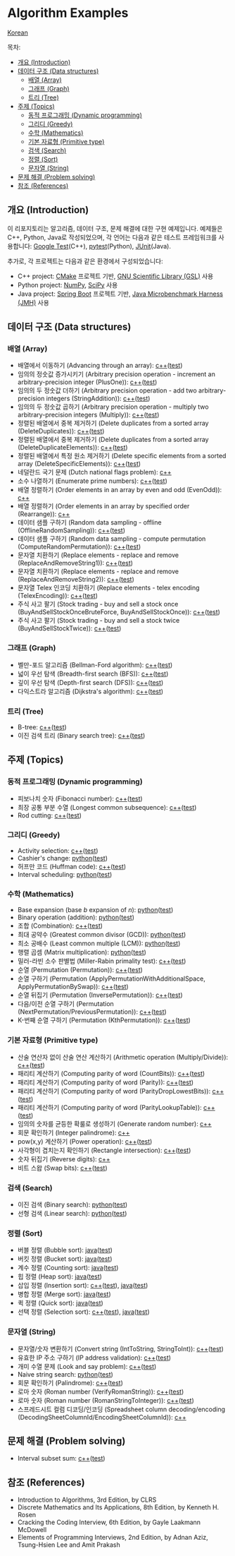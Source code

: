 # Algorithm Examples

[Korean](README_ko-KR.md)

목차:

- [개요 (Introduction)](#개요-introduction)
- [데이터 구조 (Data structures)](#데이터-구조-data-structures)
  - [배열 (Array)](#배열-array)
  - [그래프 (Graph)](#그래프-graph)
  - [트리 (Tree)](#트리-tree)
- [주제 (Topics)](#주제-topics)
  - [동적 프로그래밍 (Dynamic programming)](#동적-프로그래밍-dynamic-programming)
  - [그리디 (Greedy)](#그리디-greedy)
  - [수학 (Mathematics)](#수학-mathematics)
  - [기본 자료형 (Primitive type)](#기본-자료형-primitive-type)
  - [검색 (Search)](#검색-search)
  - [정렬 (Sort)](#정렬-sort)
  - [문자열 (String)](#문자열-string)
- [문제 해결 (Problem solving)](#문제-해결-problem-solving)
- [참조 (References)](#참조-references)

## 개요 (Introduction)

이 리포지토리는 알고리즘, 데이터 구조, 문제 해결에 대한 구현 예제입니다. 예제들은 C++, Python, Java로 작성되었으며, 각 언어는 다음과 같은 테스트 프레임워크를 사용합니다: [Google Test](https://google.github.io/googletest/)(C++), [pytest](https://docs.pytest.org/)(Python), [JUnit](https://junit.org/)(Java).

추가로, 각 프로젝트는 다음과 같은 환경에서 구성되었습니다:

- C++ project: [CMake](https://cmake.org/) 프로젝트 기반, [GNU Scientific Library (GSL)](https://www.gnu.org/software/gsl/) 사용
- Python project: [NumPy](https://numpy.org/), [SciPy](https://www.scipy.org/) 사용
- Java project: [Spring Boot](https://spring.io/projects/spring-boot) 프로젝트 기반, [Java Microbenchmark Harness (JMH)](https://github.com/openjdk/jmh) 사용

## 데이터 구조 (Data structures)

### 배열 (Array)

- 배열에서 이동하기 (Advancing through an array): [c++](https://github.com/codejsha/algorithm-examples/tree/main/cpp-algorithm/src/array)([test](https://github.com/codejsha/algorithm-examples/tree/main/cpp-algorithm/test/array))
- 임의의 정숫값 증가시키기 (Arbitrary precision operation - increment an arbitrary-precision integer (PlusOne)): [c++](https://github.com/codejsha/algorithm-examples/tree/main/cpp-algorithm/src/array)([test](https://github.com/codejsha/algorithm-examples/tree/main/cpp-algorithm/test/array))
- 임의의 두 정숫값 더하기 (Arbitrary precision operation - add two arbitrary-precision integers (StringAddition)): [c++](https://github.com/codejsha/algorithm-examples/tree/main/cpp-algorithm/src/array)([test](https://github.com/codejsha/algorithm-examples/tree/main/cpp-algorithm/test/array))
- 임의의 두 정숫값 곱하기 (Arbitrary precision operation - multiply two arbitrary-precision integers (Multiply)): [c++](https://github.com/codejsha/algorithm-examples/tree/main/cpp-algorithm/src/array)([test](https://github.com/codejsha/algorithm-examples/tree/main/cpp-algorithm/test/array))
- 정렬된 배열에서 중복 제거하기 (Delete duplicates from a sorted array (DeleteDuplicates)): [c++](https://github.com/codejsha/algorithm-examples/tree/main/cpp-algorithm/src/array)([test](https://github.com/codejsha/algorithm-examples/tree/main/cpp-algorithm/test/array))
- 정렬된 배열에서 중복 제거하기 (Delete duplicates from a sorted array (DeleteDuplicateElements)): [c++](https://github.com/codejsha/algorithm-examples/tree/main/cpp-algorithm/src/array)([test](https://github.com/codejsha/algorithm-examples/tree/main/cpp-algorithm/test/array))
- 정렬된 배열에서 특정 원소 제거하기 (Delete specific elements from a sorted array (DeleteSpecificElements)): [c++](https://github.com/codejsha/algorithm-examples/tree/main/cpp-algorithm/src/array)([test](https://github.com/codejsha/algorithm-examples/tree/main/cpp-algorithm/test/array))
- 네덜란드 국기 문제 (Dutch national flags problem): [c++](https://github.com/codejsha/algorithm-examples/tree/main/cpp-algorithm/src/array)
- 소수 나열하기 (Enumerate prime numbers): [c++](https://github.com/codejsha/algorithm-examples/tree/main/cpp-algorithm/src/array)([test](https://github.com/codejsha/algorithm-examples/tree/main/cpp-algorithm/test/array))
- 배열 정렬하기 (Order elements in an array by even and odd (EvenOdd)): [c++](https://github.com/codejsha/algorithm-examples/tree/main/cpp-algorithm/src/array)
- 배열 정렬하기 (Order elements in an array by specified order (Rearrange)): [c++](https://github.com/codejsha/algorithm-examples/tree/main/cpp-algorithm/src/array)
- 데이터 샘플 구하기 (Random data sampling - offline (OfflineRandomSampling)): [c++](https://github.com/codejsha/algorithm-examples/tree/main/cpp-algorithm/src/array)([test](https://github.com/codejsha/algorithm-examples/tree/main/cpp-algorithm/test/array))
- 데이터 샘플 구하기 (Random data sampling - compute permutation (ComputeRandomPermutation)): [c++](https://github.com/codejsha/algorithm-examples/tree/main/cpp-algorithm/src/array)([test](https://github.com/codejsha/algorithm-examples/tree/main/cpp-algorithm/test/array))
- 문자열 치환하기 (Replace elements - replace and remove (ReplaceAndRemoveString1)): [c++](https://github.com/codejsha/algorithm-examples/tree/main/cpp-algorithm/src/array)([test](https://github.com/codejsha/algorithm-examples/tree/main/cpp-algorithm/test/array))
- 문자열 치환하기 (Replace elements - replace and remove (ReplaceAndRemoveString2)): [c++](https://github.com/codejsha/algorithm-examples/tree/main/cpp-algorithm/src/array)([test](https://github.com/codejsha/algorithm-examples/tree/main/cpp-algorithm/test/array))
- 문자열 Telex 인코딩 치환하기 (Replace elements - telex encoding (TelexEncoding)): [c++](https://github.com/codejsha/algorithm-examples/tree/main/cpp-algorithm/src/array)([test](https://github.com/codejsha/algorithm-examples/tree/main/cpp-algorithm/test/array))
- 주식 사고 팔기 (Stock trading - buy and sell a stock once (BuyAndSellStockOnceBruteForce, BuyAndSellStockOnce)): [c++](https://github.com/codejsha/algorithm-examples/tree/main/cpp-algorithm/src/array)([test](https://github.com/codejsha/algorithm-examples/tree/main/cpp-algorithm/test/array))
- 주식 사고 팔기 (Stock trading - buy and sell a stock twice (BuyAndSellStockTwice)): [c++](https://github.com/codejsha/algorithm-examples/tree/main/cpp-algorithm/src/array)([test](https://github.com/codejsha/algorithm-examples/tree/main/cpp-algorithm/test/array))

### 그래프 (Graph)

- 벨만-포드 알고리즘 (Bellman-Ford algorithm): [c++](https://github.com/codejsha/algorithm-examples/tree/main/cpp-algorithm/src/graph)([test](https://github.com/codejsha/algorithm-examples/tree/main/cpp-algorithm/test/graph))
- 넓이 우선 탐색 (Breadth-first search (BFS)): [c++](https://github.com/codejsha/algorithm-examples/tree/main/cpp-algorithm/src/graph)([test](https://github.com/codejsha/algorithm-examples/tree/main/cpp-algorithm/test/graph))
- 깊이 우선 탐색 (Depth-first search (DFS)): [c++](https://github.com/codejsha/algorithm-examples/tree/main/cpp-algorithm/src/graph)([test](https://github.com/codejsha/algorithm-examples/tree/main/cpp-algorithm/test/graph))
- 다익스트라 알고리즘 (Dijkstra's algorithm): [c++](https://github.com/codejsha/algorithm-examples/tree/main/cpp-algorithm/src/graph)([test](https://github.com/codejsha/algorithm-examples/tree/main/cpp-algorithm/test/graph))

### 트리 (Tree)

- B-tree: [c++](https://github.com/codejsha/algorithm-examples/tree/main/cpp-algorithm/src/tree)([test](https://github.com/codejsha/algorithm-examples/tree/main/cpp-algorithm/test/tree))
- 이진 검색 트리 (Binary search tree): [c++](https://github.com/codejsha/algorithm-examples/tree/main/cpp-algorithm/src/tree)([test](https://github.com/codejsha/algorithm-examples/tree/main/cpp-algorithm/test/tree))

## 주제 (Topics)

### 동적 프로그래밍 (Dynamic programming)

- 피보나치 숫자 (Fibonacci number): [c++](https://github.com/codejsha/algorithm-examples/tree/main/cpp-algorithm/src/dynamic_programming)([test](https://github.com/codejsha/algorithm-examples/tree/main/cpp-algorithm/test/dynamic_programming))
- 최장 공통 부분 수열 (Longest common subsequence): [c++](https://github.com/codejsha/algorithm-examples/tree/main/cpp-algorithm/src/dynamic_programming)([test](https://github.com/codejsha/algorithm-examples/tree/main/cpp-algorithm/test/dynamic_programming))
- Rod cutting: [c++](https://github.com/codejsha/algorithm-examples/tree/main/cpp-algorithm/src/dynamic_programming)([test](https://github.com/codejsha/algorithm-examples/tree/main/cpp-algorithm/test/dynamic_programming))

### 그리디 (Greedy)

- Activity selection: [c++](https://github.com/codejsha/algorithm-examples/tree/main/cpp-algorithm/src/greedy)([test](https://github.com/codejsha/algorithm-examples/tree/main/cpp-algorithm/test/greedy))
- Cashier's change: [python](https://github.com/codejsha/algorithm-examples/tree/main/python-algorithm/algorithm/greedy)([test](https://github.com/codejsha/algorithm-examples/tree/main/python-algorithm/test/greedy))
- 허프만 코드 (Huffman code): [c++](https://github.com/codejsha/algorithm-examples/tree/main/cpp-algorithm/src/greedy)([test](https://github.com/codejsha/algorithm-examples/tree/main/cpp-algorithm/test/greedy))
- Interval scheduling: [python](https://github.com/codejsha/algorithm-examples/tree/main/python-algorithm/algorithm/greedy)([test](https://github.com/codejsha/algorithm-examples/tree/main/python-algorithm/test/greedy))

### 수학 (Mathematics)

- Base expansion (base $b$ expansion of $n$): [python](https://github.com/codejsha/algorithm-examples/tree/main/python-algorithm/algorithm/math)([test](https://github.com/codejsha/algorithm-examples/tree/main/python-algorithm/test/math))
- Binary operation (addition): [python](https://github.com/codejsha/algorithm-examples/tree/main/python-algorithm/algorithm/math)([test](https://github.com/codejsha/algorithm-examples/tree/main/python-algorithm/test/math))
- 조합 (Combination): [c++](https://github.com/codejsha/algorithm-examples/tree/main/cpp-algorithm/src/math)([test](https://github.com/codejsha/algorithm-examples/tree/main/cpp-algorithm/test/math))
- 최대 공약수 (Greatest common divisor (GCD)): [python](https://github.com/codejsha/algorithm-examples/tree/main/python-algorithm/algorithm/math)([test](https://github.com/codejsha/algorithm-examples/tree/main/python-algorithm/test/math))
- 최소 공배수 (Least common multiple (LCM)): [python](https://github.com/codejsha/algorithm-examples/tree/main/python-algorithm/algorithm/math)([test](https://github.com/codejsha/algorithm-examples/tree/main/python-algorithm/test/math))
- 행렬 곱셈 (Matrix multiplication): [python](https://github.com/codejsha/algorithm-examples/tree/main/python-algorithm/algorithm/math)([test](https://github.com/codejsha/algorithm-examples/tree/main/python-algorithm/test/math))
- 밀러-라빈 소수 판별법 (Miller-Rabin primality test): [c++](https://github.com/codejsha/algorithm-examples/tree/main/cpp-algorithm/src/math)([test](https://github.com/codejsha/algorithm-examples/tree/main/cpp-algorithm/test/math))
- 순열 (Permutation (Permutation)): [c++](https://github.com/codejsha/algorithm-examples/tree/main/cpp-algorithm/src/math)([test](https://github.com/codejsha/algorithm-examples/tree/main/cpp-algorithm/test/math))
- 순열 구하기 (Permutation (ApplyPermutationWithAdditionalSpace, ApplyPermutationBySwap)): [c++](https://github.com/codejsha/algorithm-examples/tree/main/cpp-algorithm/src/math)([test](https://github.com/codejsha/algorithm-examples/tree/main/cpp-algorithm/test/math))
- 순열 뒤집기 (Permutation (InversePermutation)): [c++](https://github.com/codejsha/algorithm-examples/tree/main/cpp-algorithm/src/math)([test](https://github.com/codejsha/algorithm-examples/tree/main/cpp-algorithm/test/math))
- 다음/이전 순열 구하기 (Permutation (NextPermutation/PreviousPermutation)): [c++](https://github.com/codejsha/algorithm-examples/tree/main/cpp-algorithm/src/math)([test](https://github.com/codejsha/algorithm-examples/tree/main/cpp-algorithm/test/math))
- K-번째 순열 구하기 (Permutation (KthPermutation)): [c++](https://github.com/codejsha/algorithm-examples/tree/main/cpp-algorithm/src/math)([test](https://github.com/codejsha/algorithm-examples/tree/main/cpp-algorithm/test/math))

### 기본 자료형 (Primitive type)

- 산술 연산자 없이 산술 연산 계산하기 (Arithmetic operation (Multiply/Divide)): [c++](https://github.com/codejsha/algorithm-examples/tree/main/cpp-algorithm/src/primitive_type)([test](https://github.com/codejsha/algorithm-examples/tree/main/cpp-algorithm/test/primitive_type))
- 패리티 계산하기 (Computing parity of word (CountBits)): [c++](https://github.com/codejsha/algorithm-examples/tree/main/cpp-algorithm/src/primitive_type)([test](https://github.com/codejsha/algorithm-examples/tree/main/cpp-algorithm/test/primitive_type))
- 패리티 계산하기 (Computing parity of word (Parity)): [c++](https://github.com/codejsha/algorithm-examples/tree/main/cpp-algorithm/src/primitive_type)([test](https://github.com/codejsha/algorithm-examples/tree/main/cpp-algorithm/test/primitive_type))
- 패리티 계산하기 (Computing parity of word (ParityDropLowestBits)): [c++](https://github.com/codejsha/algorithm-examples/tree/main/cpp-algorithm/src/primitive_type)([test](https://github.com/codejsha/algorithm-examples/tree/main/cpp-algorithm/test/primitive_type))
- 패리티 계산하기 (Computing parity of word (ParityLookupTable)): [c++](https://github.com/codejsha/algorithm-examples/tree/main/cpp-algorithm/src/primitive_type)([test](https://github.com/codejsha/algorithm-examples/tree/main/cpp-algorithm/test/primitive_type))
- 임의의 숫자를 균등한 확룰로 생성하기 (Generate random number): [c++](https://github.com/codejsha/algorithm-examples/tree/main/cpp-algorithm/src/primitive_type)
- 회문 확인하기 (Integer palindrome): [c++](https://github.com/codejsha/algorithm-examples/tree/main/cpp-algorithm/src/primitive_type)
- pow(x,y) 계산하기 (Power operation): [c++](https://github.com/codejsha/algorithm-examples/tree/main/cpp-algorithm/src/primitive_type)([test](https://github.com/codejsha/algorithm-examples/tree/main/cpp-algorithm/test/primitive_type))
- 사각형이 겹치는지 확인하기 (Rectangle intersection): [c++](https://github.com/codejsha/algorithm-examples/tree/main/cpp-algorithm/src/primitive_type)([test](https://github.com/codejsha/algorithm-examples/tree/main/cpp-algorithm/test/primitive_type))
- 숫자 뒤집기 (Reverse digits): [c++](https://github.com/codejsha/algorithm-examples/tree/main/cpp-algorithm/src/primitive_type)
- 비트 스왑 (Swap bits): [c++](https://github.com/codejsha/algorithm-examples/tree/main/cpp-algorithm/src/primitive_type)([test](https://github.com/codejsha/algorithm-examples/tree/main/cpp-algorithm/test/primitive_type))

### 검색 (Search)

- 이진 검색 (Binary search): [python](https://github.com/codejsha/algorithm-examples/tree/main/python-algorithm/algorithm/search)([test](https://github.com/codejsha/algorithm-examples/tree/main/python-algorithm/test/search))
- 선형 검색 (Linear search): [python](https://github.com/codejsha/algorithm-examples/tree/main/python-algorithm/algorithm/search)([test](https://github.com/codejsha/algorithm-examples/tree/main/python-algorithm/test/search))

### 정렬 (Sort)

- 버블 정렬 (Bubble sort): [java](https://github.com/codejsha/algorithm-examples/tree/main/java-algorithm/src/main/java/com/example/demo/sort)([test](https://github.com/codejsha/algorithm-examples/tree/main/java-algorithm/src/test/java/com/example/demo/sort))
- 버킷 정렬 (Bucket sort): [java](https://github.com/codejsha/algorithm-examples/tree/main/java-algorithm/src/main/java/com/example/demo/sort)([test](https://github.com/codejsha/algorithm-examples/tree/main/java-algorithm/src/test/java/com/example/demo/sort))
- 계수 정렬 (Counting sort): [java](https://github.com/codejsha/algorithm-examples/tree/main/java-algorithm/src/main/java/com/example/demo/sort)([test](https://github.com/codejsha/algorithm-examples/tree/main/java-algorithm/src/test/java/com/example/demo/sort))
- 힙 정렬 (Heap sort): [java](https://github.com/codejsha/algorithm-examples/tree/main/java-algorithm/src/main/java/com/example/demo/sort)([test](https://github.com/codejsha/algorithm-examples/tree/main/java-algorithm/src/test/java/com/example/demo/sort))
- 삽입 정렬 (Insertion sort): [c++](https://github.com/codejsha/algorithm-examples/tree/main/cpp-algorithm/src/sort)([test](https://github.com/codejsha/algorithm-examples/tree/main/cpp-algorithm/test/sort)), [java](https://github.com/codejsha/algorithm-examples/tree/main/java-algorithm/src/main/java/com/example/demo/sort)([test](https://github.com/codejsha/algorithm-examples/tree/main/java-algorithm/src/test/java/com/example/demo/sort))
- 병합 정렬 (Merge sort): [java](https://github.com/codejsha/algorithm-examples/tree/main/java-algorithm/src/main/java/com/example/demo/sort)([test](https://github.com/codejsha/algorithm-examples/tree/main/java-algorithm/src/test/java/com/example/demo/sort))
- 퀵 정렬 (Quick sort): [java](https://github.com/codejsha/algorithm-examples/tree/main/java-algorithm/src/main/java/com/example/demo/sort)([test](https://github.com/codejsha/algorithm-examples/tree/main/java-algorithm/src/test/java/com/example/demo/sort))
- 선택 정렬 (Selection sort): [c++](https://github.com/codejsha/algorithm-examples/tree/main/cpp-algorithm/src/sort)([test](https://github.com/codejsha/algorithm-examples/tree/main/cpp-algorithm/test/sort)), [java](https://github.com/codejsha/algorithm-examples/tree/main/java-algorithm/src/main/java/com/example/demo/sort)([test](https://github.com/codejsha/algorithm-examples/tree/main/java-algorithm/src/test/java/com/example/demo/sort))

### 문자열 (String)

- 문자열/숫자 변환하기 (Convert string (IntToString, StringToInt)): [c++](https://github.com/codejsha/algorithm-examples/tree/main/cpp-algorithm/src/string)([test](https://github.com/codejsha/algorithm-examples/tree/main/cpp-algorithm/test/string))
- 유효한 IP 주소 구하기 (IP address validation): [c++](https://github.com/codejsha/algorithm-examples/tree/main/cpp-algorithm/src/string)([test](https://github.com/codejsha/algorithm-examples/tree/main/cpp-algorithm/test/string))
- 개미 수열 문제 (Look and say problem): [c++](https://github.com/codejsha/algorithm-examples/tree/main/cpp-algorithm/src/string)([test](https://github.com/codejsha/algorithm-examples/tree/main/cpp-algorithm/test/string))
- Naive string search: [python](https://github.com/codejsha/algorithm-examples/tree/main/python-algorithm/algorithm/string)([test](https://github.com/codejsha/algorithm-examples/tree/main/python-algorithm/test/string))
- 회문 확인하기 (Palindrome): [c++](https://github.com/codejsha/algorithm-examples/tree/main/cpp-algorithm/src/string)([test](https://github.com/codejsha/algorithm-examples/tree/main/cpp-algorithm/test/string))
- 로마 숫자 (Roman number (VerifyRomanString)): [c++](https://github.com/codejsha/algorithm-examples/tree/main/cpp-algorithm/src/string)([test](https://github.com/codejsha/algorithm-examples/tree/main/cpp-algorithm/test/string))
- 로마 숫자 (Roman number (RomanStringToInteger)): [c++](https://github.com/codejsha/algorithm-examples/tree/main/cpp-algorithm/src/string)([test](https://github.com/codejsha/algorithm-examples/tree/main/cpp-algorithm/test/string))
- 스프레드시트 컬럼 디코딩/인코딩 (Spreadsheet column decoding/encoding (DecodingSheetColumnId/EncodingSheetColumnId)): [c++](https://github.com/codejsha/algorithm-examples/tree/main/cpp-algorithm/src/string)

## 문제 해결 (Problem solving)

- Interval subset sum: [c++](https://github.com/codejsha/algorithm-examples/tree/main/cpp-algorithm/src/problem_solving)([test](https://github.com/codejsha/algorithm-examples/tree/main/cpp-algorithm/test/problem_solving))

## 참조 (References)

- Introduction to Algorithms, 3rd Edition, by CLRS
- Discrete Mathematics and Its Applications, 8th Edition, by Kenneth H. Rosen
- Cracking the Coding Interview, 6th Edition, by Gayle Laakmann McDowell
- Elements of Programming Interviews, 2nd Edition, by Adnan Aziz, Tsung-Hsien Lee and Amit Prakash
